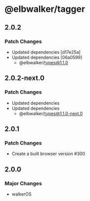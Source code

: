 # @elbwalker/tagger

## 2.0.2

### Patch Changes

- Updated dependencies [d17e25a]
- Updated dependencies [06a0599]
  - @elbwalker/types@1.1.0

## 2.0.2-next.0

### Patch Changes

- Updated dependencies
- Updated dependencies
  - @elbwalker/types@1.1.0-next.0

## 2.0.1

### Patch Changes

- Create a built browser version #300

## 2.0.0

### Major Changes

- walkerOS
